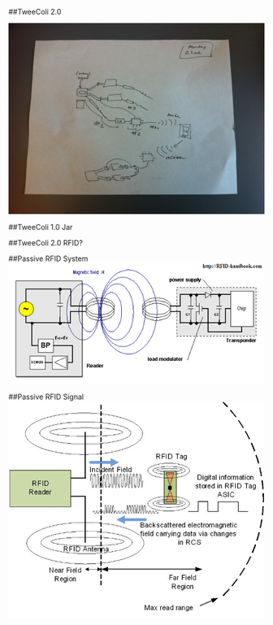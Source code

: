 ##TweeColi 2.0



![Napkin Design](WirelessBacteria_Napkin.jpeg)



##TweeColi 1.0
Jar



##TweeColi 2.0
RFID?



##Passive RFID System
![system](rfid_system.png)



##Passive RFID Signal
![signal](rfid_signal.jpg)

